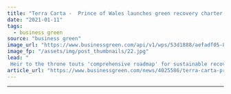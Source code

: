 ```yaml
---
title: "Terra Carta -  Prince of Wales launches green recovery charter for business"
date: "2021-01-11"
tags: 
  - business green
source: "business green"
image_url: "https://www.businessgreen.com/api/v1/wps/53d1888/aefadf05-8f6c-4933-838d-d5d07df497cd/3/prince-charles-film-shot-185x114.jpg"
image_fp: "/assets/img/post_thumbnails/22.jpg"
lead: "
 Heir to the throne touts 'comprehensive roadmap' for sustainable recovery to 2030 backed by Unilever, BP, BlackRock, Heathrow Airport, and others ..."
article_url: "https://www.businessgreen.com/news/4025586/terra-carta-prince-wales-launches-green-recovery-charter-business"
---
```


---
